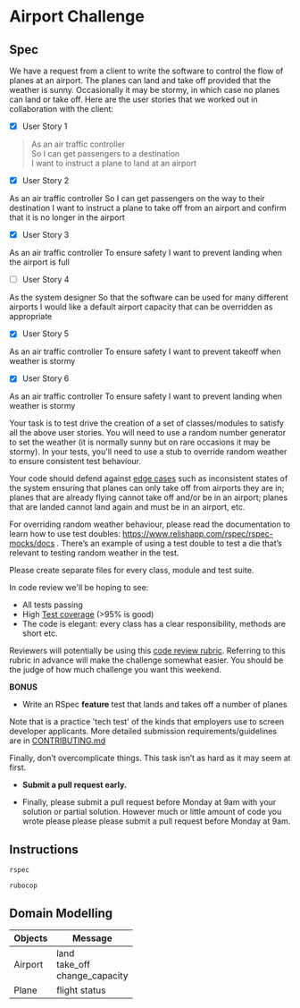 # Airport Challenge

## Spec

We have a request from a client to write the software to control the flow of planes at an airport. The planes can land and take off provided that the weather is sunny. Occasionally it may be stormy, in which case no planes can land or take off. Here are the user stories that we worked out in collaboration with the client:

- [x] User Story 1

> As an air traffic controller  
> So I can get passengers to a destination  
> I want to instruct a plane to land at an airport

- [x] User Story 2

As an air traffic controller
So I can get passengers on the way to their destination
I want to instruct a plane to take off from an airport and confirm that it is no longer in the airport

- [x] User Story 3

As an air traffic controller
To ensure safety
I want to prevent landing when the airport is full

- [ ] User Story 4

As the system designer
So that the software can be used for many different airports
I would like a default airport capacity that can be overridden as appropriate

- [x] User Story 5

As an air traffic controller
To ensure safety
I want to prevent takeoff when weather is stormy

- [x] User Story 6

As an air traffic controller
To ensure safety
I want to prevent landing when weather is stormy

Your task is to test drive the creation of a set of classes/modules to satisfy all the above user stories. You will need to use a random number generator to set the weather (it is normally sunny but on rare occasions it may be stormy). In your tests, you'll need to use a stub to override random weather to ensure consistent test behaviour.

Your code should defend against [edge cases](http://programmers.stackexchange.com/questions/125587/what-are-the-difference-between-an-edge-case-a-corner-case-a-base-case-and-a-b) such as inconsistent states of the system ensuring that planes can only take off from airports they are in; planes that are already flying cannot take off and/or be in an airport; planes that are landed cannot land again and must be in an airport, etc.

For overriding random weather behaviour, please read the documentation to learn how to use test doubles: https://www.relishapp.com/rspec/rspec-mocks/docs . There’s an example of using a test double to test a die that’s relevant to testing random weather in the test.

Please create separate files for every class, module and test suite.

In code review we'll be hoping to see:

- All tests passing
- High [Test coverage](https://github.com/makersacademy/course/blob/master/pills/test_coverage.md) (>95% is good)
- The code is elegant: every class has a clear responsibility, methods are short etc.

Reviewers will potentially be using this [code review rubric](docs/review.md). Referring to this rubric in advance will make the challenge somewhat easier. You should be the judge of how much challenge you want this weekend.

**BONUS**

- Write an RSpec **feature** test that lands and takes off a number of planes

Note that is a practice 'tech test' of the kinds that employers use to screen developer applicants. More detailed submission requirements/guidelines are in [CONTRIBUTING.md](CONTRIBUTING.md)

Finally, don’t overcomplicate things. This task isn’t as hard as it may seem at first.

- **Submit a pull request early.**

- Finally, please submit a pull request before Monday at 9am with your solution or partial solution. However much or little amount of code you wrote please please please submit a pull request before Monday at 9am.

## Instructions
```
rspec
```
```
rubocop
```

## Domain Modelling

| Objects | Message                             |
| ------- | ----------------------------------- |
| Airport | land<br>take_off<br>change_capacity |
| Plane   | flight status                       |



